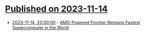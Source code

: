 # [Published on 2023-11-14](index.md)

* [2023-11-14, 20:00:00](https://slashdot.org/story/23/11/14/1817247/amd-powered-frontier-remains-fastest-supercomputer-in-the-world?utm_source=rss1.0mainlinkanon&utm_medium=feed) - [AMD-Powered Frontier Remains Fastest Supercomputer in the World](https://slashdot.org/story/23/11/14/1817247/amd-powered-frontier-remains-fastest-supercomputer-in-the-world?utm_source=rss1.0mainlinkanon&utm_medium=feed)
